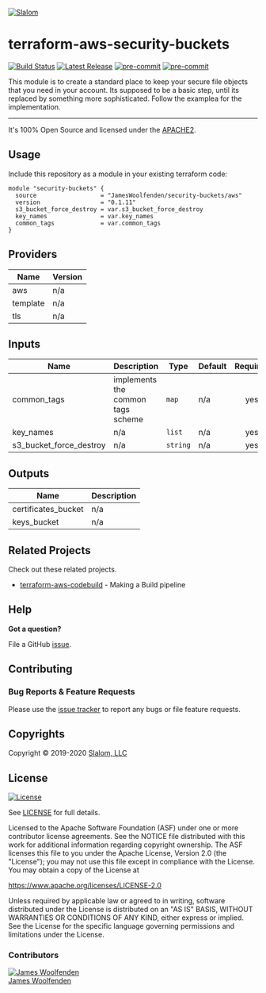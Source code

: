 
[![Slalom][logo]](https://slalom.com)

# terraform-aws-security-buckets

 [![Build Status](https://travis-ci.com/JamesWoolfenden/terraform-aws-security-buckets.svg?branch=master)](https://travis-ci.com/JamesWoolfenden/terraform-aws-security-buckets)
 [![Latest Release](https://img.shields.io/github/release/JamesWoolfenden/terraform-aws-security-buckets.svg)](https://github.com/JamesWoolfenden/terraform-aws-security-buckets/releases/latest)
 [![pre-commit](https://img.shields.io/badge/pre--commit-enabled-brightgreen?logo=pre-commit&logoColor=white)](https://github.com/pre-commit/pre-commit)
 [![pre-commit](https://img.shields.io/badge/checkov-verified-brightgreen)](https://www.checkov.io/)

This module is to create a standard place to keep your secure file objects that you need in your account. Its supposed to be a basic step, until its replaced by something more sophisticated.
Follow the examplea for the implementation.

---

It's 100% Open Source and licensed under the [APACHE2](LICENSE).

## Usage

Include this repository as a module in your existing terraform code:

```hcl
module "security-buckets" {
  source                  = "JamesWoolfenden/security-buckets/aws"
  version                 = "0.1.11"
  s3_bucket_force_destroy = var.s3_bucket_force_destroy
  key_names               = var.key_names
  common_tags             = var.common_tags
}
```

<!-- BEGINNING OF PRE-COMMIT-TERRAFORM DOCS HOOK -->
## Providers

| Name | Version |
|------|---------|
| aws | n/a |
| template | n/a |
| tls | n/a |

## Inputs

| Name | Description | Type | Default | Required |
|------|-------------|------|---------|:-----:|
| common\_tags | implements the common tags scheme | `map` | n/a | yes |
| key\_names | n/a | `list` | n/a | yes |
| s3\_bucket\_force\_destroy | n/a | `string` | n/a | yes |

## Outputs

| Name | Description |
|------|-------------|
| certificates\_bucket | n/a |
| keys\_bucket | n/a |

<!-- END OF PRE-COMMIT-TERRAFORM DOCS HOOK -->
## Related Projects

Check out these related projects.

- [terraform-aws-codebuild](https://github.com/jameswoolfenden/terraform-aws-codebuild) - Making a Build pipeline

## Help

**Got a question?**

File a GitHub [issue](https://github.com/jameswoolfenden/terraform-aws-security-buckets/issues).

## Contributing

### Bug Reports & Feature Requests

Please use the [issue tracker](https://github.com/jameswoolfenden/terraform-aws-security-buckets/issues) to report any bugs or file feature requests.

## Copyrights

Copyright © 2019-2020 [Slalom, LLC](https://slalom.com)

## License

[![License](https://img.shields.io/badge/License-Apache%202.0-blue.svg)](https://opensource.org/licenses/Apache-2.0)

See [LICENSE](LICENSE) for full details.

Licensed to the Apache Software Foundation (ASF) under one
or more contributor license agreements.  See the NOTICE file
distributed with this work for additional information
regarding copyright ownership.  The ASF licenses this file
to you under the Apache License, Version 2.0 (the
"License"); you may not use this file except in compliance
with the License.  You may obtain a copy of the License at

<https://www.apache.org/licenses/LICENSE-2.0>

Unless required by applicable law or agreed to in writing,
software distributed under the License is distributed on an
"AS IS" BASIS, WITHOUT WARRANTIES OR CONDITIONS OF ANY
KIND, either express or implied.  See the License for the
specific language governing permissions and limitations
under the License.

### Contributors

[![James Woolfenden][jameswoolfenden_avatar]][jameswoolfenden_homepage]<br/>[James Woolfenden][jameswoolfenden_homepage]

[jameswoolfenden_homepage]: https://github.com/jameswoolfenden
[jameswoolfenden_avatar]: https://github.com/jameswoolfenden.png?size=150
[logo]: https://gist.githubusercontent.com/JamesWoolfenden/5c457434351e9fe732ca22b78fdd7d5e/raw/15933294ae2b00f5dba6557d2be88f4b4da21201/slalom-logo.png
[website]: https://slalom.com
[github]: https://github.com/jameswoolfenden
[linkedin]: https://www.linkedin.com/company/slalom-consulting/
[twitter]: https://twitter.com/Slalom

[share_twitter]: https://twitter.com/intent/tweet/?text=terraform-aws-security-buckets&url=https://github.com/jameswoolfenden/terraform-aws-security-buckets
[share_linkedin]: https://www.linkedin.com/shareArticle?mini=true&title=terraform-aws-security-buckets&url=https://github.com/jameswoolfenden/terraform-aws-security-buckets
[share_reddit]: https://reddit.com/submit/?url=https://github.com/jameswoolfenden/terraform-aws-security-buckets
[share_facebook]: https://facebook.com/sharer/sharer.php?u=https://github.com/jameswoolfenden/terraform-aws-security-buckets
[share_email]: mailto:?subject=terraform-aws-security-buckets&body=https://github.com/jameswoolfenden/terraform-aws-security-buckets
